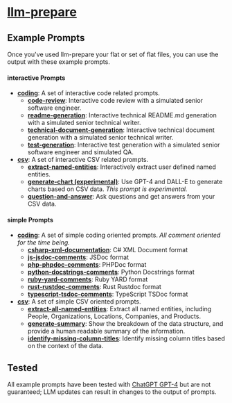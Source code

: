 # [llm-prepare](/)

## Example Prompts

Once you've used llm-prepare your flat or set of flat files, you can use the output with these example prompts.

#### interactive Prompts

- **[coding](/example-prompts/interactive-prompts/coding/)**: A set of interactive code related prompts.
  - **[code-review](/example-prompts/interactive-prompts/coding/code-review.md)**: Interactive code review with a simulated senior software engineer.
  - **[readme-generation](/example-prompts/interactive-prompts/coding/readme-generation.md)**: Interactive technical README.md generation with a simulated senior technical writer.
  - **[technical-document-generation](/example-prompts/interactive-prompts/coding/technical-document-generation.md)**: Interactive technical document generation with a simulated senior technical writer.
  - **[test-generation](/example-prompts/interactive-prompts/coding/test-generation.md)**: Interactive test generation with a simulated senior software engineer and simulated QA.
- **[csv](/interactive-prompts/csv/)**: A set of interactive CSV related prompts.
  - **[extract-named-entities](/example-prompts/interactive-prompts/csv/extract-named-entities.md)**: Interactively extract user defined named entities.
  - **[generate-chart (experimental)](/example-prompts/interactive-prompts/csv/generate-chart.experimental.md)**: Use GPT-4 and DALL-E to generate charts based on CSV data. _This prompt is experimental._
  - **[question-and-answer](/example-prompts/interactive-prompts/csv/question-and-answer.md)**: Ask questions and get answers from your CSV data.

#### simple Prompts

- **[coding](/example-prompts/simple-prompts/coding/)**: A set of simple coding oriented prompts. _All comment oriented for the time being._
  - **[csharp-xml-documentation](/example-prompts/simple-prompts/coding/simple-add-comments/csharp-xml-documentation.md)**: C# XML Document format
  - **[js-jsdoc-comments](/example-prompts/simple-prompts/coding/simple-add-comments/js-jsdoc-comments.md)**: JSDoc format
  - **[php-phpdoc-comments](/example-prompts/simple-prompts/coding/simple-add-comments/php-phpdoc-comments.md)**: PHPDoc format
  - **[python-docstrings-comments](/example-prompts/simple-prompts/coding/simple-add-comments/python-docstrings-comments.md)**: Python Docstrings format
  - **[ruby-yard-comments](/example-prompts/simple-prompts/coding/simple-add-comments/ruby-yard-comments.md)**: Ruby YARD format
  - **[rust-rustdoc-comments](/example-prompts/simple-prompts/coding/simple-add-comments/rust-rustdoc-comments.md)**: Rust Rustdoc format
  - **[typescript-tsdoc-comments](/example-prompts/simple-prompts/coding/simple-add-comments/typescript-tsdoc-comments.md)**: TypeScript TSDoc format
- **[csv](/example-prompts/simple-prompts/csv/)**: A set of simple CSV oriented prompts.
  - **[extract-all-named-entities](/example-prompts/simple-prompts/csv/extract-all-named-entities.md)**: Extract all named entities, including People, Organizations, Locations, Companies, and Products.
  - **[generate-summary](/example-prompts/simple-prompts/csv/generate-summary.md)**: Show the breakdown of the data structure, and provide a human readable summary of the information.
  - **[identify-missing-column-titles](/example-prompts/simple-prompts/csv/identify-missing-column-titles.md)**: Identify missing column titles based on the context of the data.

## Tested

All example prompts have been tested with [ChatGPT GPT-4](/example-prompts/https://chat.openai.com/) but are not guaranteed; LLM updates can result in changes to the output of prompts.
